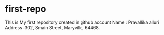 # first-repo
This is My first repository created in github account Name : Pravallika alluri Address :302, Smain Street, Maryville, 64468.
